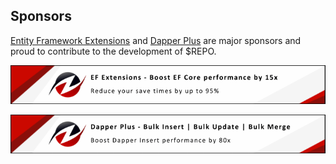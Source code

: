 ## Sponsors

[Entity Framework Extensions](https://entityframework-extensions.net/?utm_source=khellang&utm_medium=$REPO) and [Dapper Plus](https://dapper-plus.net/?utm_source=khellang&utm_medium=$REPO) are major sponsors and proud to contribute to the development of $REPO.

[![Entity Framework Extensions](https://raw.githubusercontent.com/khellang/khellang/refs/heads/master/.github/entity-framework-extensions-sponsor.png)](https://entityframework-extensions.net/bulk-insert?utm_source=khellang&utm_medium=$REPO)

[![Dapper Plus](https://raw.githubusercontent.com/khellang/khellang/refs/heads/master/.github/dapper-plus-sponsor.png)](https://dapper-plus.net/bulk-insert?utm_source=khellang&utm_medium=$REPO)
